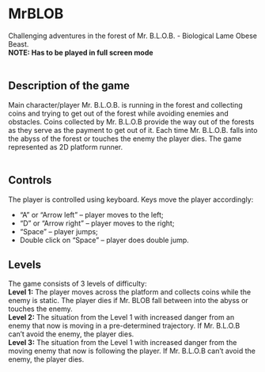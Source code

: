 # MrBLOB
Challenging adventures in the forest of Mr. B.L.O.B. - Biological Lame Obese Beast.<br>
<b>NOTE: Has to be played in full screen mode</b><br><br>

<h2>Description of the game</h2>
Main character/player Mr. B.L.O.B. is running in the forest and collecting coins and trying to get out of the forest while avoiding enemies and obstacles. Coins collected by Mr. B.L.O.B provide the way out of the forests as they serve as the payment to get out of it. Each time Mr. B.L.O.B. falls into the abyss of the forest or touches the enemy the player dies. The game represented as 2D platform runner.<br><br>
<h2>Controls</h2>
The player is controlled using keyboard.  Keys move the player accordingly:<Br>
  <ul>
  <li>	“A” or “Arrow left” – player moves to the left;</li>
 <li>“D” or “Arrow right” – player moves to the right;</li>
 <li>“Space” – player jumps;</li>
 <li>Double click on “Space” – player does double jump.</li>
    </ul>

<h2>Levels</h2>
The game consists of 3 levels of difficulty:<br>
<b>Level 1:</b> The player moves across the platform and collects coins while the enemy is static. The player dies if Mr. BLOB fall between into the abyss or touches the enemy.<br>
<b>Level 2:</b> The situation from the Level 1 with increased danger from an enemy that now is moving in a pre-determined trajectory. If Mr. B.L.O.B can’t avoid the enemy, the player dies.<br>
<b>Level 3:</b>  The situation from the Level 1 with increased danger from the moving enemy that now is following the player. If Mr. B.L.O.B can’t avoid the enemy, the player dies.<br>


